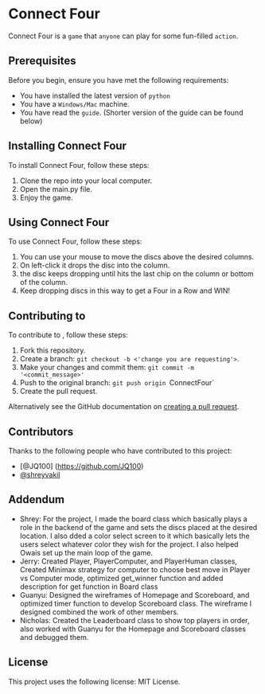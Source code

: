 # Connect Four

Connect Four is a `game` that `anyone` can play for some fun-filled `action`.

## Prerequisites

Before you begin, ensure you have met the following requirements:
<!--- These are just example requirements. Add, duplicate or remove as required --->
* You have installed the latest version of `python`
* You have a `Windows/Mac` machine.
* You have read the `guide`. (Shorter version of the guide can be found below)

## Installing Connect Four

To install Connect Four, follow these steps:
1. Clone the repo into your local computer.
2. Open the main.py file.
3. Enjoy the game.

## Using Connect Four

To use Connect Four, follow these steps:
1. You can use your mouse to move the discs above the desired columns.
2. On left-click it drops the disc into the column.
3. the disc keeps dropping until hits the last chip on the column or bottom of the column.
4. Keep dropping discs in this way to get a Four in a Row and WIN!

## Contributing to <ConnectFour>
<!--- If your README is long or you have some specific process or steps you want contributors to follow, consider creating a separate CONTRIBUTING.md file--->
To contribute to <ConnectFour>, follow these steps:

1. Fork this repository.
2. Create a branch: `git checkout -b <'change you are requesting'>`.
3. Make your changes and commit them: `git commit -m '<commit_message>'`
4. Push to the original branch: `git push origin `ConnectFour`
5. Create the pull request.

Alternatively see the GitHub documentation on [creating a pull request](https://help.github.com/en/github/collaborating-with-issues-and-pull-requests/creating-a-pull-request).

## Contributors

Thanks to the following people who have contributed to this project:

* [@JQ100] (https://github.com/JQ100)
* [@shreyvakil](https://github.com/lx1922) 

## Addendum

* Shrey: For the project, I made the board class which basically plays a role in the backend of the game and sets the discs placed at the desired location. I also dded a color select screen to it which basically lets the users select whatever color they wish for the project. I also helped Owais set up the main loop of the game.
* Jerry: Created Player, PlayerComputer, and PlayerHuman classes, Created Minimax strategy for computer to choose best move in Player vs Computer mode, optimized get_winner function and added description for get function in Board class 
* Guanyu: Designed the wireframes of Homepage and Scoreboard, and optimized timer function to develop Scoreboard class. The wireframe I designed combined the work of other members.
* Nicholas: Created the Leaderboard class to show top players in order, also worked with Guanyu for the Homepage and Scoreboard classes and debugged them.

## License
<!--- If you're not sure which open license to use see https://choosealicense.com/--->

This project uses the following license: MIT License.
